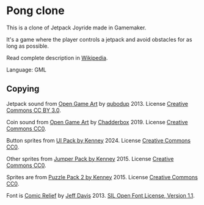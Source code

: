 # Pong clone

This is a clone of Jetpack Joyride made in Gamemaker.

It's a game where the player controls a jetpack and avoid obstacles for as long as possible.

Read complete description in [Wikipedia](https://en.wikipedia.org/wiki/Jetpack_Joyride).

Language: GML

## Copying

Jetpack sound from [Open Game Art](https://opengameart.org/content/fire-loop) by [qubodup](https://opengameart.org/users/qubodup) 2013. License [Creative Commons CC BY 3.0](http://creativecommons.org/licenses/by/3.0/).

Coin sound from [Open Game Art](https://opengameart.org/content/coin-sound-effect-harmonica) by [Chadderbox](https://opengameart.org/users/chadderbox) 2019. License [Creative Commons CC0](https://creativecommons.org/publicdomain/zero/1.0/).

Button sprites from [UI Pack by Kenney](https://kenney.nl/assets/ui-pack) 2024. License [Creative Commons CC0](https://creativecommons.org/publicdomain/zero/1.0/).

Other sprites from [Jumper Pack by Kenney](https://kenney.nl/assets/jumper-pack) 2015. License [Creative Commons CC0](https://creativecommons.org/publicdomain/zero/1.0/).

Sprites are from [Puzzle Pack 2 by Kenney](https://kenney.nl/assets/puzzle-pack-2) 2015. License [Creative Commons CC0](https://creativecommons.org/publicdomain/zero/1.0/).

Font is [Comic Relief](https://fonts.google.com/specimen/Comic+Relief) by [Jeff Davis](https://fonts.google.com/?query=Jeff%20Davis) 2013. [SIL Open Font License, Version 1.1](https://openfontlicense.org/open-font-license-official-text/).
